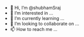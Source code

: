 - 👋 Hi, I’m @shubhamSraj
- 👀 I’m interested in ...
- 🌱 I’m currently learning ...
- 💞️ I’m looking to collaborate on ...
- 📫 How to reach me ...

<!---
shubhamSraj/shubhamSraj is a ✨ special ✨ repository because its `README.md` (this file) appears on your GitHub profile.
You can click the Preview link to take a look at your changes.
--->
